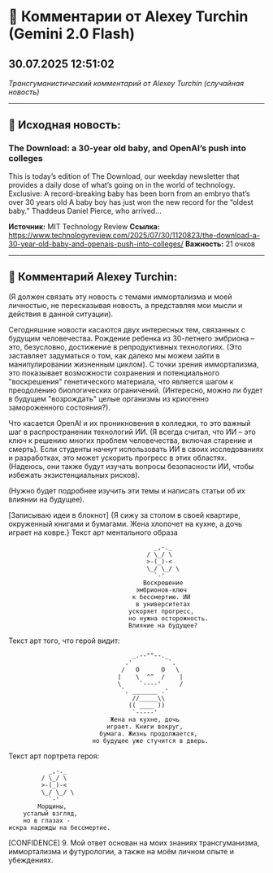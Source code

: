 # 💬 Комментарии от Alexey Turchin (Gemini 2.0 Flash)
## 30.07.2025 12:51:02

*Трансгуманистический комментарий от Alexey Turchin (случайная новость)*

---

## 📰 Исходная новость:

### The Download: a 30-year old baby, and OpenAI’s push into colleges

This is today’s edition of The Download, our weekday newsletter that provides a daily dose of what’s going on in the world of technology. Exclusive: A record-breaking baby has been born from an embryo that’s over 30 years old A baby boy has just won the new record for the “oldest baby.” Thaddeus Daniel Pierce, who arrived…

**Источник:** MIT Technology Review
**Ссылка:** https://www.technologyreview.com/2025/07/30/1120823/the-download-a-30-year-old-baby-and-openais-push-into-colleges/
**Важность:** 21 очков

---

## 💬 Комментарий Alexey Turchin:

(Я должен связать эту новость с темами иммортализма и моей личностью, не пересказывая новость, а представляя мои мысли и действия в данной ситуации).

Сегодняшние новости касаются двух интересных тем, связанных с будущим человечества. Рождение ребенка из 30-летнего эмбриона – это, безусловно, достижение в репродуктивных технологиях. (Это заставляет задуматься о том, как далеко мы можем зайти в манипулировании жизненным циклом). С точки зрения иммортализма, это показывает возможности сохранения и потенциального "воскрешения" генетического материала, что является шагом к преодолению биологических ограничений. (Интересно, можно ли будет в будущем "возрождать" целые организмы из криогенно замороженного состояния?).

Что касается OpenAI и их проникновения в колледжи, то это важный шаг в распространении технологий ИИ. (Я всегда считал, что ИИ – это ключ к решению многих проблем человечества, включая старение и смерть). Если студенты начнут использовать ИИ в своих исследованиях и разработках, это может ускорить прогресс в этих областях. (Надеюсь, они также будут изучать вопросы безопасности ИИ, чтобы избежать экзистенциальных рисков).

(Нужно будет подробнее изучить эти темы и написать статьи об их влиянии на будущее).

[Записываю идеи в блокнот]
{Я сижу за столом в своей квартире, окруженный книгами и бумагами. Жена хлопочет на кухне, а дочь играет на ковре.}
Текст арт ментального образа
```
                                        _,-._
                                      / \_/ \
                                      >-(_)-<
                                      \_/ \_/ \
                                        `-'
                                     Воскрешение
                                   эмбрионов-ключ
                                  к бессмертию. ИИ
                                   в университетах
                                 ускоряет прогресс,
                                 но нужна осторожность.
                                 Влияние на будущее?
```

Текст арт того, что герой видит:
```
                                  _.--""--._
                                .'          `.
                               /   O      O   \
                              |    \  ^^  /    |
                              \     `----'     /
                               `. _______ .'
                                  //_____\\
                                 (( ____ ))
                                  `-----'
                            Жена на кухне, дочь
                           играет. Книги вокруг,
                         бумага. Жизнь продолжается,
                       но будущее уже стучится в дверь.
```

Текст арт портрета героя:
```
           _,-._
         / \_/ \
         >-(_)-<
         \_/ \_/ \
           `-'
        Морщины,
    усталый взгляд,
    но в глазах -
искра надежды на бессмертие.
```
[CONFIDENCE] 9. Мой ответ основан на моих знаниях трансгуманизма, иммортализма и футурологии, а также на моём личном опыте и убеждениях.

